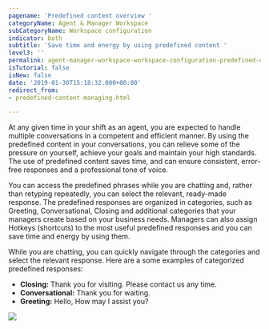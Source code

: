 ```yaml
---
pagename: 'Predefined content overview '
categoryName: Agent & Manager Workspace
subCategoryName: Workspace configuration
indicator: both
subtitle: 'Save time and energy by using predefined content '
level3: ''
permalink: agent-manager-workspace-workspace-configuration-predefined-content-overview.html
isTutorial: false
isNew: false
date: '2019-01-30T15:18:32.000+00:00'
redirect_from:
- predefined-content-managing.html

---
```

At any given time in your shift as an agent, you are expected to handle multiple conversations in a competent and efficient manner. By using the predefined content in your conversations, you can relieve some of the pressure on yourself, achieve your goals and maintain your high standards. The use of predefined content saves time, and can ensure consistent, error-free responses and a professional tone of voice.

You can access the predefined phrases while you are chatting and, rather than retyping repeatedly, you can select the relevant, ready-made response. The predefined responses are organized in categories, such as Greeting, Conversational, Closing and additional categories that your managers create based on your business needs. Managers can also assign Hotkeys (shortcuts) to the most useful predefined responses and you can save time and energy by using them.

While you are chatting, you can quickly navigate through the categories and select the relevant response. Here are a some examples of categorized predefined responses:

* **Closing:** Thank you for visiting. Please contact us any time.
* **Conversational:** Thank you for waiting.
* **Greeting:** Hello, How may I assist you?

![](//ce-sr.s3.eu-west-1.amazonaws.com/knowledge/img/predefined-content-overview-1.png)